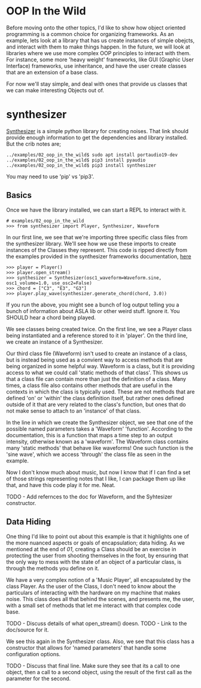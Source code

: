 # OOP In the Wild
Before moving onto the other topics, I'd like to show how object oriented programming is a common choice for organizing frameworks. As an example, lets look at a library that has us create instances of simple obejcts, and interact with them to make things happen. In the future, we will look at libraries where we use more complex OOP principles to interact with them. For instance, some more 'heavy weight' frameworks, like GUI (Graphic User Interface) frameworks, use inheritance, and have the user create classes that are an extension of a base class.  

For now we'll stay simple, and deal with ones that provide us classes that we can make interesting Objects out of. 

# synthesizer
[Synthesizer](https://pypi.org/project/synthesizer/) is a simple python library for creating noises. That link should provide enough information to get the dependencies and library installed. But the crib notes are;

```shell
../examples/02_oop_in_the_wild$ sudo apt install portaudio19-dev
../examples/02_oop_in_the_wild$ pip3 install pyaudio
../examples/02_oop_in_the_wild$ pip3 install synthesizer
```
You may need to use 'pip' vs 'pip3'.

## Basics
Once we have the library installed, we can start a REPL to interact with it. 

```shell
# examples/02_oop_in_the_wild
>>> from synthesizer import Player, Synthesizer, Waveform
```

In our first line, we see that we're importing three specific class files from the synthesizer library. We'll see how we use these imports to create instances of the Classes they represent. This code is ripped directly from the examples provided in the synthesizer frameworks documentation, [here]()

```shell
>>> player = Player()
>>> player.open_stream()
>>> synthesizer = Synthesizer(osc1_waveform=Waveform.sine, osc1_volume=1.0, use_osc2=False)
>>> chord = ["C3", "E3", "G3"]
>>> player.play_wave(synthesizer.generate_chord(chord, 3.0))
```

If you run the above, you might see a bunch of log output telling you a bunch of information about ASLA lib or other weird stuff. Ignore it. You SHOULD hear a chord being played. 

We see classes being created twice. On the first line, we see a Player class being instantiated and a reference stored to it in 'player'. On the third line, we create an instance of a Synthesizer.

Our third class file (Waveform) isn't used to create an instance of a class, but is instead being used as a convient way to access methods that are being organized in some helpful way. Waveform is a class, but it is providing access to what we could call 'static methods of that class'. This shows us that a class file can contain more than just the definition of a class. Many times, a class file also contains other methods that are useful in the contexts in which the class is typically used. These are not methods that are defined 'on' or 'within' the class definition itself, but rather ones defined outside of it that are very related to the class's function, but ones that do not make sense to attach to an 'instance' of that class.

In the line in which we create the Synthesizer object, we see that one of the possible named parameters takes a 'Waveform' 'function'. According to the documentation, this is a function that maps a time step to an output intensity, otherwise known as a 'waveform'. The Waveform class contains many 'static methods' that behave like waveforms! One such function is the 'sine wave', which we access 'through' the class file as seen in the example. 

Now I don't know much about music, but now I know that if I can find a set of those strings representing notes that I like, I can package them up like that, and have this code play it for me.  Neat. 

TODO - Add refernces to the doc for Waveform, and the Syhtesizer constructor.

## Data Hiding
One thing I'd like to point out about this example is that it highlights one of the more nuanced aspects or goals of encapsulation; data hiding. As we mentioned at the end of _01_, creating a Class should be an exercise in protecting the user from shooting themselves in the foot, by ensuring that the only way to mess with the state of an object of a particular class, is through the methods you define on it. 

We have a very complex notion of a 'Music Player', all encapsulated by the class Player. As the user of the Class, I don't need to know about the particulars of interacting with the hardware on my machine that makes noise. This class does all that behind the scenes, and presents me, the user, with a small set of methods that let me interact with that complex code base. 

TODO - Discuss details of what open_stream() doesn.
TODO - Link to the doc/source for it. 

We see this again in the Synthesizer class. Also, we see that this class has a constructor that allows for 'named parameters' that handle some configuration options. 

TODO - Discuss that final line. Make sure they see that its a call to one object, then a call to a second object, using the result of the first call as the parameter for the second. 
